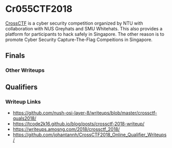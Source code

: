 # Cr055CTF2018

[CrossCTF](https://crossctf.github.io/) is a cyber security competition organized by NTU with collaboration with NUS Greyhats and SMU Whitehats. This also provides a platform for participants to hack safely in Singapore. The other reason is to promote Cyber Security Capture-The-Flag Compeitions in Singapore.

## Finals

### Other Writeups

## Qualifiers

### Writeup Links

* https://github.com/nush-osi-layer-8/writeups/blob/master/crossctf-quals2018/
* https://tcode2k16.github.io/blog/posts/crossctf-2018-writeup/
* https://writeups.amosng.com/2018/crossctf_2018/
* https://github.com/johantannh/CrossCTF2018_Online_Qualifier_Writeups/

